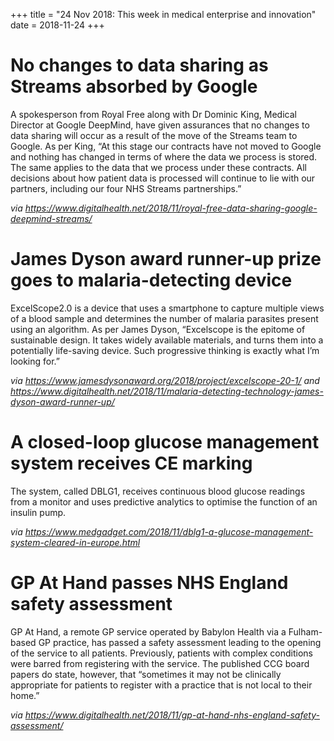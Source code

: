+++
title = "24 Nov 2018: This week in medical enterprise and innovation"
date = 2018-11-24
+++

# No changes to data sharing as Streams absorbed by Google

A spokesperson from Royal Free along with Dr Dominic King, Medical Director at Google DeepMind, have given assurances that no changes to data sharing will occur as a result of the move of the Streams team to Google. As per King, “At this stage our contracts have not moved to Google and nothing has changed in terms of where the data we process is stored. The same applies to the data that we process under these contracts. All decisions about how patient data is processed will continue to lie with our partners, including our four NHS Streams partnerships.”

*via https://www.digitalhealth.net/2018/11/royal-free-data-sharing-google-deepmind-streams/*

# James Dyson award runner-up prize goes to malaria-detecting device

ExcelScope2.0 is a device that uses a smartphone to capture multiple views of a blood sample and determines the number of malaria parasites present using an algorithm. As per James Dyson, “Excelscope is the epitome of sustainable design. It takes widely available materials, and turns them into a potentially life-saving device. Such progressive thinking is exactly what I’m looking for.”

*via https://www.jamesdysonaward.org/2018/project/excelscope-20-1/ and https://www.digitalhealth.net/2018/11/malaria-detecting-technology-james-dyson-award-runner-up/*

# A closed-loop glucose management system receives CE marking

The system, called DBLG1, receives continuous blood glucose readings from a monitor and uses predictive analytics to optimise the function of an insulin pump.

*via https://www.medgadget.com/2018/11/dblg1-a-glucose-management-system-cleared-in-europe.html*

# GP At Hand passes NHS England safety assessment

GP At Hand, a remote GP service operated by Babylon Health via a Fulham-based GP practice, has passed a safety assessment leading to the opening of the service to all patients. Previously, patients with complex conditions were barred from registering with the service. The published CCG board papers do state, however, that “sometimes it may not be clinically appropriate for patients to register with a practice that is not local to their home.”

*via https://www.digitalhealth.net/2018/11/gp-at-hand-nhs-england-safety-assessment/*